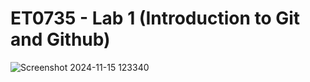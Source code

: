 # ET0735 - Lab 1 (Introduction to Git and Github)
![Screenshot 2024-11-15 123340](https://github.com/user-attachments/assets/ab0dd2aa-4803-4bed-a907-02f8322f4b9c)
